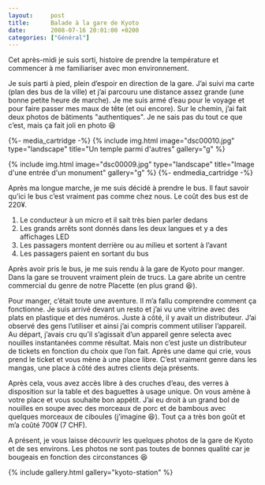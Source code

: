 ```yaml
---
layout:     post
title:      Balade à la gare de Kyoto
date:       2008-07-16 20:01:00 +0200
categories: ["Général"]
---
```


Cet après-midi je suis sorti, histoire de prendre la température et commencer à me familiariser avec mon environnement.

<!--more-->

Je suis parti à pied, plein d’espoir en direction de la gare. J’ai suivi ma carte (plan des bus de la ville) et j’ai 
parcouru une distance assez grande (une bonne petite heure de marche). Je me suis armé d’eau pour le voyage et pour 
faire passer mes maux de tête (et oui encore). Sur le chemin, j’ai fait deux photos de bâtiments "authentiques". Je ne 
sais pas du tout ce que c’est, mais ça fait joli en photo :laughing:

{%- media_cartridge -%}
{% include img.html
    image="dsc00010.jpg"
    type="landscape"
    title="Un temple parmi d'autres"
    gallery="g"
%}

{% include img.html
    image="dsc00009.jpg"
    type="landscape"
    title="Image d'une entrée d'un monument"
    gallery="g"
%}
{%- endmedia_cartridge -%}

Après ma longue marche, je me suis décidé à prendre le bus. Il faut savoir qu’ici le bus c’est vraiment pas comme chez 
nous. Le coût des bus est de 220¥.

1. Le conducteur à un micro et il sait très bien parler dedans
2. Les grands arrêts sont donnés dans les deux langues et y a des affichages LED
3. Les passagers montent derrière ou au milieu et sortent à l’avant
4. Les passagers paient en sortant du bus

Après avoir pris le bus, je me suis rendu à la gare de Kyoto pour manger. Dans la gare se trouvent vraiment plein de 
trucs. La gare abrite un centre commercial du genre de notre Placette (en plus grand :laughing:).

Pour manger, c’était toute une aventure. Il m’a fallu comprendre comment ça fonctionne. Je suis arrivé devant un resto 
et j’ai vu une vitrine avec des plats en plastique et des numéros. Juste à côté, il y avait un distributeur. J’ai 
observé des gens l’utiliser et ainsi j’ai compris comment utiliser l’appareil. Au départ, j’avais cru qu’il s’agissait 
d’un appareil genre selecta avec nouilles instantanées comme résultat. Mais non c’est juste un distributeur de tickets 
en fonction du choix que l’on fait. Après une dame qui crie, vous prend le ticket et vous mène à une place libre. C’est 
vraiment genre dans les mangas, une place à côté des autres clients deja présents.

Après cela, vous avez accès libre à des cruches d’eau, des verres à disposition sur la table et des baguettes à usage 
unique. On vous amène à votre place et vous souhaite bon appétit. J’ai eu droit à un grand bol de nouilles en soupe 
avec des morceaux de porc et de bambous avec quelques morceaux de ciboules (j’imagine :laughing:). Tout ça a très bon 
goût et m’a coûté 700¥ (7 CHF).

A présent, je vous laisse découvrir les quelques photos de la gare de Kyoto et de ses environs. Les photos ne sont pas 
toutes de bonnes qualité car je bougeais en fonction des circonstances :laughing:

{% include gallery.html gallery="kyoto-station" %}